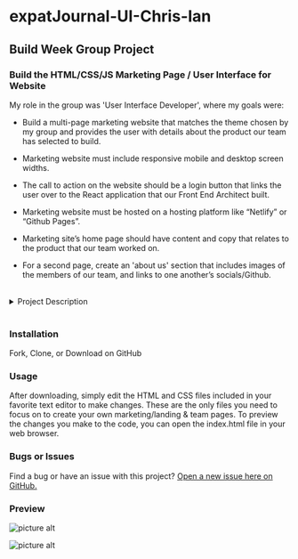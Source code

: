 # expatJournal-UI-Chris-Ian #

## Build Week Group Project ##

### Build the HTML/CSS/JS Marketing Page / User Interface for Website ###

My role in the group was 'User Interface Developer', where my goals were:

* Build a multi-page marketing website that matches the theme chosen by my group and provides the user with details about the product our team has selected to build.

* Marketing website must include responsive mobile and desktop screen widths.

* The call to action on the website should be a login button that links the user over to the React application that our Front End Architect built.

* Marketing website must be hosted on a hosting platform like “Netlify” or “Github Pages”.

* Marketing site’s home page should have content and copy that relates to the product that our team worked on.

* For a second page, create an 'about us' section that includes images of the members of our team, and links to one another’s socials/Github.

<br>
<details>
<summary>Project Description</summary>
<br>

__Pitch:__ As an expat, I want to be able to show off the places I've been and remember them for myself. I have a lot of amazing pics and stories from around the world I'd like to share, but I need a site that is more professional than Instagram in order to do so.

__MVP:__ User can visit site and see photos laid out in a grid, travelers can create, read, update, and delete stories and photos. (No ability to upload one's own photos for MVP.)

__Stretch Goal:__ Build an image uploader into the site to allow users the ability to upload their own assets. (This will require some work with a package called Drop Zone and a service called cloudinary.)

</details>
<br>

### Installation ###

Fork, Clone, or Download on GitHub

### Usage ###

After downloading, simply edit the HTML and CSS files included in your favorite text editor to make changes. These are the only files you need to focus on to create your own marketing/landing & team pages. To preview the changes you make to the code, you can open the index.html file in your web browser.

### Bugs or Issues ###

Find a bug or have an issue with this project? [Open a new issue here on GitHub.](https://github.com/expat-journal-lambda/expatJournal-UI-Chris-Ian/issues/new)

### Preview ###

![picture alt](https://epic-heisenberg-a4d2e2.netlify.com/img/index-page.png "Landing Page")

![picture alt](https://epic-heisenberg-a4d2e2.netlify.com/img/team-page.png "Team Page")